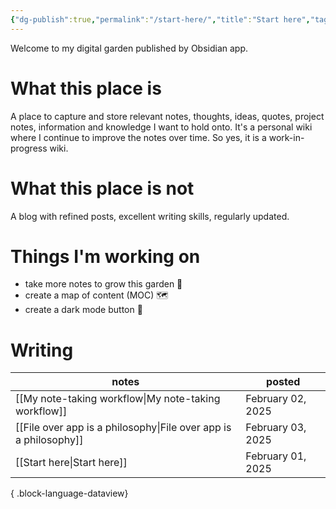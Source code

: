 ```yaml
---
{"dg-publish":true,"permalink":"/start-here/","title":"Start here","tags":["gardenEntry"],"noteIcon":"1","created":"2025-02-03T18:27:02.257+11:00","updated":"2025-02-03T22:50:50.790+11:00"}
---
```


Welcome to my digital garden published by Obsidian app. 

# What this place is
A place to capture and store relevant notes, thoughts, ideas, quotes, project notes, information and knowledge I want to hold onto. 
It's a personal wiki where I continue to improve the notes over time. So yes, it is a work-in-progress wiki. 
# What this place is not
A blog with refined posts, excellent writing skills, regularly updated.
# Things I'm working on
- take more notes to grow this garden 🌳
- create a map of content (MOC) 🗺️
- create a dark mode button  🦉

# Writing 
| notes                                                               | posted            |
| ------------------------------------------------------------------- | ----------------- |
| [[My note-taking workflow\|My note-taking workflow]]             | February 02, 2025 |
| [[File over app is a philosophy\|File over app is a philosophy]] | February 03, 2025 |
| [[Start here\|Start here]]                                       | February 01, 2025 |

{ .block-language-dataview}


